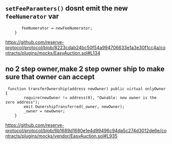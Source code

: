 ## `setFeeParamters()` dosnt emit  the  new `feeNumerator` var
```solidity
       feeNumerator = newFeeNumerator;
    }
```
https://github.com/reserve-protocol/protocol/blob/8223cdab24bc50f54a994706633e1a3e30f1cc4a/contracts/plugins/mocks/EasyAuction.sol#L134
## no 2 step owner,make 2 step owner ship to make sure that owner can accept
```solidity
 function transferOwnership(address newOwner) public virtual onlyOwner {
        require(newOwner != address(0), "Ownable: new owner is the zero address");
        emit OwnershipTransferred(_owner, newOwner);
        _owner = newOwner;
    }
```
https://github.com/reserve-protocol/protocol/blob/6b1689d1680e1e4d99496c94da5c274d3012de6e/contracts/plugins/mocks/vendor/EasyAuction.sol#L935
